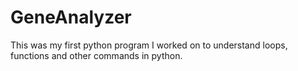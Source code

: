 # GeneAnalyzer
This was my first python program I worked on to understand loops, functions and other commands in python. 
